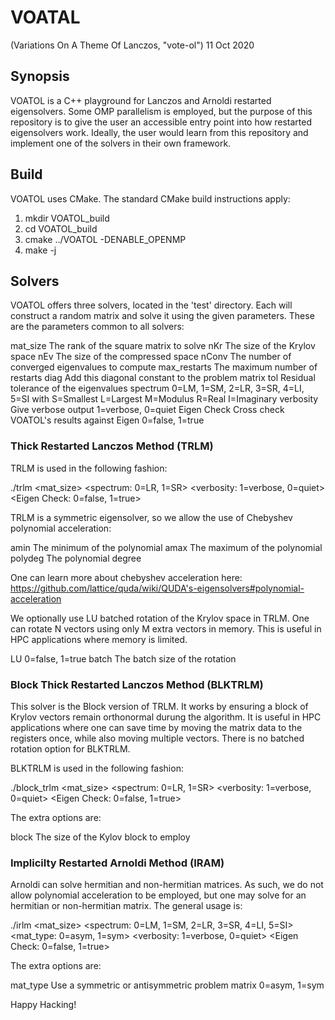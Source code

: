 # VOATAL

(Variations On A Theme Of Lanczos, "vote-ol") 11 Oct 2020

## Synopsis

VOATOL is a C++ playground for Lanczos and Arnoldi restarted eigensolvers.
Some OMP parallelism is employed, but the purpose of this repository
is to give the user an accessible entry point into how restarted
eigensolvers work. Ideally, the user would learn from this repository
and implement one of the solvers in their own framework.

## Build

VOATOL uses CMake. The standard CMake build instructions apply:

1. mkdir VOATOL_build
2. cd VOATOL_build
3. cmake ../VOATOL -DENABLE_OPENMP
4. make -j <N>

## Solvers

VOATOL offers three solvers, located in the 'test' directory. Each will construct
a random matrix and solve it using the given parameters. These are the parameters
common to all solvers:

mat_size <int> The rank of the square matrix to solve
nKr <int> The size of the Krylov space
nEv <int> The size of the compressed space
nConv <int> The number of converged eigenvalues to compute
max_restarts The maximum number of restarts
diag <double> Add this diagonal constant to the problem matrix
tol <double> Residual tolerance of the eigenvalues
spectrum <int> 0=LM, 1=SM, 2=LR, 3=SR, 4=LI, 5=SI
               with S=Smallest
	            L=Largest
		    M=Modulus
                    R=Real
	            I=Imaginary
verbosity <int> Give verbose output
                1=verbose, 0=quiet
Eigen Check <int> Cross check VOATOL's results against Eigen
                  0=false, 1=true




### Thick Restarted Lanczos Method (TRLM)

TRLM is used in the following fashion:

./trlm <mat_size> <nKr> <nEv> <nConv> <max-restarts> <diag> <tol> <amin> <amax>
       <polydeg> <spectrum: 0=LR, 1=SR> <LU> <batch>
       <verbosity: 1=verbose, 0=quiet> <Eigen Check: 0=false, 1=true>

TRLM is a symmetric eigensolver, so we allow the use of Chebyshev polynomial
acceleration:

amin <double> The minimum of the polynomial
amax <double> The maximum of the polynomial
polydeg <int> The polynomial degree

One can learn more about chebyshev acceleration here:
https://github.com/lattice/quda/wiki/QUDA's-eigensolvers#polynomial-acceleration

We optionally use LU batched rotation of the Krylov space in TRLM. One
can rotate N vectors using only M extra vectors in memory. This is
useful in HPC applications where memory is limited.

LU <int> 0=false, 1=true 
batch <int> The batch size of the rotation

### Block Thick Restarted Lanczos Method (BLKTRLM)

This solver is the Block version of TRLM. It works by ensuring a block
of Krylov vectors remain orthonormal durung the algorithm. It is useful
in HPC applications where one can save time by moving the matrix data
to the registers once, while also moving multiple vectors. There is
no batched rotation option for BLKTRLM.

BLKTRLM is used in the following fashion:

./block_trlm <mat_size> <nKr> <nEv> <nConv> <max-restarts> <diag> <tol> <amin> <amax>
	     <polydeg> <spectrum: 0=LR, 1=SR> <block> <verbosity: 1=verbose, 0=quiet>
	     <Eigen Check: 0=false, 1=true>

The extra options are:

block <int> The size of the Kylov block to employ

### Implicilty Restarted Arnoldi Method (IRAM)

Arnoldi can solve hermitian and non-hermitian matrices. As such, we do not allow
polynomial acceleration to be employed, but one may solve for an hermitian
or non-hermitian matrix. The general usage is:

./irlm <mat_size> <nKr> <nEv> <nConv> <max-restarts> <diag> <tol>
       <spectrum: 0=LM, 1=SM, 2=LR, 3=SR, 4=LI, 5=SI> <mat_type: 0=asym, 1=sym>
       <verbosity: 1=verbose, 0=quiet> <Eigen Check: 0=false, 1=true>

The extra options are:

mat_type <int> Use a symmetric or antisymmetric problem matrix
	       0=asym, 1=sym

Happy Hacking!